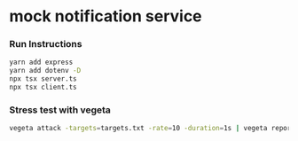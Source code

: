 # mock notification service

### Run Instructions

```bash
yarn add express
yarn add dotenv -D
npx tsx server.ts
npx tsx client.ts
```

### Stress test with vegeta

```bash
vegeta attack -targets=targets.txt -rate=10 -duration=1s | vegeta report
```
